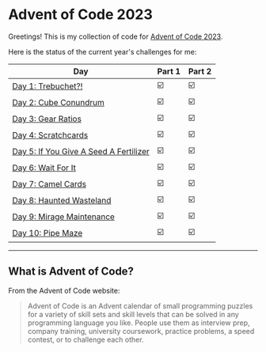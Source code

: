 # Advent of Code 2023

Greetings! This is my collection of code for [Advent of Code 2023](https://adventofcode.com/2023).

Here is the status of the current year's challenges for me:

| Day                                                                           | Part 1                  | Part 2                  |
|-------------------------------------------------------------------------------|-------------------------|-------------------------|
| [Day 1: Trebuchet?!](https://adventofcode.com/2023/day/1)                     | :ballot_box_with_check: | :ballot_box_with_check: |
| [Day 2: Cube Conundrum](https://adventofcode.com/2023/day/2)                  | :ballot_box_with_check: | :ballot_box_with_check: |
| [Day 3: Gear Ratios](https://adventofcode.com/2023/day/3)                     | :ballot_box_with_check: | :ballot_box_with_check: |
| [Day 4: Scratchcards](https://adventofcode.com/2023/day/4)                    | :ballot_box_with_check: | :ballot_box_with_check: |
| [Day 5: If You Give A Seed A Fertilizer](https://adventofcode.com/2023/day/5) | :ballot_box_with_check: | :ballot_box_with_check: |
| [Day 6: Wait For It](https://adventofcode.com/2023/day/6)                     | :ballot_box_with_check: | :ballot_box_with_check: |
| [Day 7: Camel Cards](https://adventofcode.com/2023/day/7)                     | :ballot_box_with_check: | :ballot_box_with_check: |
| [Day 8: Haunted Wasteland](https://adventofcode.com/2023/day/8)               | :ballot_box_with_check: | :ballot_box_with_check: |
| [Day 9: Mirage Maintenance](https://adventofcode.com/2023/day/9)              | :ballot_box_with_check: | :ballot_box_with_check: |
| [Day 10: Pipe Maze](https://adventofcode.com/2023/day/10)                     | :ballot_box_with_check: | :ballot_box_with_check: |

---

## What is Advent of Code?

From the Advent of Code website:

> Advent of Code is an Advent calendar of small programming puzzles for a variety of skill sets 
> and skill levels that can be solved in any programming language you like. 
> People use them as interview prep, company training, university coursework, 
> practice problems, a speed contest, or to challenge each other.
